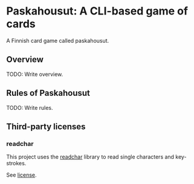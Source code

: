 # Paskahousut: A CLI-based game of cards
A Finnish card game called paskahousut.

## Overview
TODO: Write overview.

## Rules of Paskahousut
TODO: Write rules.

## Third-party licenses
### readchar
This project uses the [readchar](https://pypi.org/project/readchar/) library to read single characters and key-strokes.

See [license](/licenses/LICENSE_readchar.md).
